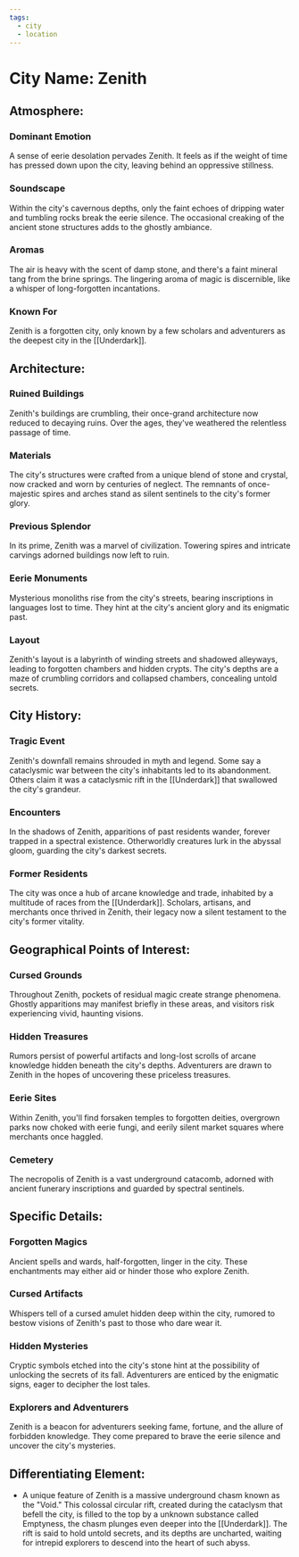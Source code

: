```yaml
---
tags:
  - city
  - location
---
```

# City Name: Zenith

## Atmosphere:

### Dominant Emotion
A sense of eerie desolation pervades Zenith. It feels as if the weight of time has pressed down upon the city, leaving behind an oppressive stillness.
### Soundscape
Within the city's cavernous depths, only the faint echoes of dripping water and tumbling rocks break the eerie silence. The occasional creaking of the ancient stone structures adds to the ghostly ambiance.
### Aromas
The air is heavy with the scent of damp stone, and there's a faint mineral tang from the brine springs. The lingering aroma of magic is discernible, like a whisper of long-forgotten incantations.
### Known For
Zenith is a forgotten city, only known by a few scholars and adventurers as the deepest city in the [[Underdark]]. 

## Architecture:

### Ruined Buildings
Zenith's buildings are crumbling, their once-grand architecture now reduced to decaying ruins. Over the ages, they've weathered the relentless passage of time.
### Materials
The city's structures were crafted from a unique blend of stone and crystal, now cracked and worn by centuries of neglect. The remnants of once-majestic spires and arches stand as silent sentinels to the city's former glory.
### Previous Splendor
In its prime, Zenith was a marvel of civilization. Towering spires and intricate carvings adorned buildings now left to ruin.
### Eerie Monuments
Mysterious monoliths rise from the city's streets, bearing inscriptions in languages lost to time. They hint at the city's ancient glory and its enigmatic past.
### Layout
Zenith's layout is a labyrinth of winding streets and shadowed alleyways, leading to forgotten chambers and hidden crypts. The city's depths are a maze of crumbling corridors and collapsed chambers, concealing untold secrets.

## City History:

### Tragic Event
Zenith's downfall remains shrouded in myth and legend. Some say a cataclysmic war between the city's inhabitants led to its abandonment. Others claim it was a cataclysmic rift in the [[Underdark]] that swallowed the city's grandeur.
### Encounters
In the shadows of Zenith, apparitions of past residents wander, forever trapped in a spectral existence. Otherworldly creatures lurk in the abyssal gloom, guarding the city's darkest secrets.
### Former Residents
The city was once a hub of arcane knowledge and trade, inhabited by a multitude of races from the [[Underdark]]. Scholars, artisans, and merchants once thrived in Zenith, their legacy now a silent testament to the city's former vitality.

## Geographical Points of Interest:

### Cursed Grounds
Throughout Zenith, pockets of residual magic create strange phenomena. Ghostly apparitions may manifest briefly in these areas, and visitors risk experiencing vivid, haunting visions.
### Hidden Treasures
Rumors persist of powerful artifacts and long-lost scrolls of arcane knowledge hidden beneath the city's depths. Adventurers are drawn to Zenith in the hopes of uncovering these priceless treasures.
### Eerie Sites
Within Zenith, you'll find forsaken temples to forgotten deities, overgrown parks now choked with eerie fungi, and eerily silent market squares where merchants once haggled.
### Cemetery
The necropolis of Zenith is a vast underground catacomb, adorned with ancient funerary inscriptions and guarded by spectral sentinels.

## Specific Details:

### Forgotten Magics
Ancient spells and wards, half-forgotten, linger in the city. These enchantments may either aid or hinder those who explore Zenith.
### Cursed Artifacts
Whispers tell of a cursed amulet hidden deep within the city, rumored to bestow visions of Zenith's past to those who dare wear it.
### Hidden Mysteries
Cryptic symbols etched into the city's stone hint at the possibility of unlocking the secrets of its fall. Adventurers are enticed by the enigmatic signs, eager to decipher the lost tales.
### Explorers and Adventurers
Zenith is a beacon for adventurers seeking fame, fortune, and the allure of forbidden knowledge. They come prepared to brave the eerie silence and uncover the city's mysteries.

## Differentiating Element:

- A unique feature of Zenith is a massive underground chasm known as the "Void." This colossal circular rift, created during the cataclysm that befell the city, is filled to the top by a unknown substance called Emptyness, the chasm plunges even deeper into the [[Underdark]]. The rift is said to hold untold secrets, and its depths are uncharted, waiting for intrepid explorers to descend into the heart of such abyss.
